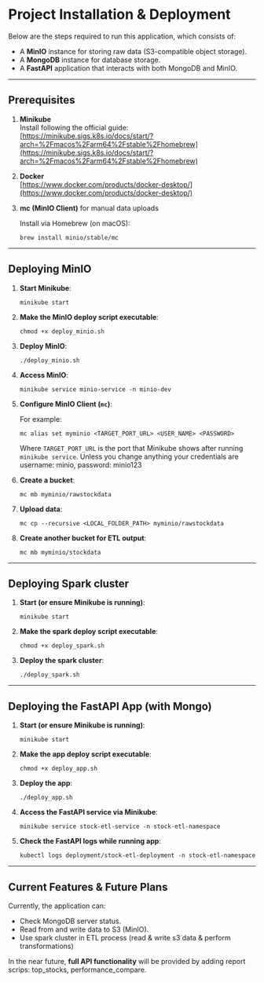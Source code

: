 # Project Installation & Deployment

Below are the steps required to run this application, which consists of:
- A **MinIO** instance for storing raw data (S3-compatible object storage).
- A **MongoDB** instance for database storage.
- A **FastAPI** application that interacts with both MongoDB and MinIO.

---

## Prerequisites

1. **Minikube**  
   Install following the official guide:  
   [https://minikube.sigs.k8s.io/docs/start/?arch=%2Fmacos%2Farm64%2Fstable%2Fhomebrew](https://minikube.sigs.k8s.io/docs/start/?arch=%2Fmacos%2Farm64%2Fstable%2Fhomebrew)

2. **Docker**  
   [https://www.docker.com/products/docker-desktop/](https://www.docker.com/products/docker-desktop/)

3. **mc (MinIO Client)** for manual data uploads

    Install via Homebrew (on macOS):
    
    ```
    brew install minio/stable/mc
    ```

---

## Deploying MinIO

1. **Start Minikube**:
    
    ```
    minikube start
    ```

2. **Make the MinIO deploy script executable**:
    
    ```
    chmod +x deploy_minio.sh
    ```

3. **Deploy MinIO**:
    
    ```
    ./deploy_minio.sh
    ```

4. **Access MinIO**:
    
    ```
    minikube service minio-service -n minio-dev
    ```

5. **Configure MinIO Client (`mc`)**:

   For example:
   
    ```
    mc alias set myminio <TARGET_PORT_URL> <USER_NAME> <PASSWORD>
    ```
    
   Where `TARGET_PORT_URL` is the port that Minikube shows after running `minikube service`.
   Unless you change anything your credentials are username: minio, password: minio123


6. **Create a bucket**:
    
    ```
    mc mb myminio/rawstockdata
    ```

7. **Upload data**:
    
    ```
    mc cp --recursive <LOCAL_FOLDER_PATH> myminio/rawstockdata
    ```

8. **Create another bucket for ETL output**:
    
    ```
    mc mb myminio/stockdata
    ```

---
## Deploying Spark cluster
1. **Start (or ensure Minikube is running)**:
    
    ```
    minikube start
    ```
2. **Make the spark deploy script executable**:
    
    ```
    chmod +x deploy_spark.sh
    ```

3. **Deploy the spark cluster**:
    
    ```
    ./deploy_spark.sh
    ```

---
## Deploying the FastAPI App (with Mongo)

1. **Start (or ensure Minikube is running)**:
    
    ```
    minikube start
    ```

2. **Make the app deploy script executable**:
    
    ```
    chmod +x deploy_app.sh
    ```

3. **Deploy the app**:
    
    ```
    ./deploy_app.sh
    ```

4. **Access the FastAPI service via Minikube**:
    
    ```
    minikube service stock-etl-service -n stock-etl-namespace
    ```
5. **Check the FastAPI logs while running app**:
    
    ```
    kubectl logs deployment/stock-etl-deployment -n stock-etl-namespace
    ```

---

## Current Features & Future Plans

Currently, the application can:
- Check MongoDB server status.
- Read from and write data to S3 (MinIO).
- Use spark cluster in ETL process (read & write s3 data & perform transformations)

In the near future, **full API functionality** will be provided by adding report scrips: top_stocks, performance_compare.
